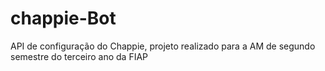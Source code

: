 # chappie-Bot
API de configuração do Chappie, projeto realizado para a AM de segundo semestre do terceiro ano da FIAP
